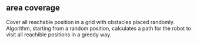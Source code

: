 ## area coverage
Cover all reachable position in a grid with obstacles placed randomly.
Algorithm, starting from a random position, calculates a path for the robot to visit all reachible positions in a greedy way.

